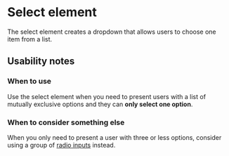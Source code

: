# Select element
The select element creates a dropdown that allows users to choose one item from a list.

## Usability notes

### When to use
Use the select element when you need to present users with a list of mutually exclusive options and they can **only select one option**.

### When to consider something else
When you only need to present a user with three or less options, consider using a group of [radio inputs](radio-inputs.html) instead.

